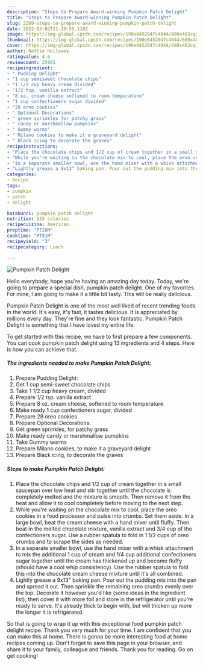 ```yaml
---
description: "Steps to Prepare Award-winning Pumpkin Patch Delight"
title: "Steps to Prepare Award-winning Pumpkin Patch Delight"
slug: 2299-steps-to-prepare-award-winning-pumpkin-patch-delight
date: 2022-03-02T21:19:55.118Z
image: https://img-global.cpcdn.com/recipes/190e0452047c4044/680x482cq70/pumpkin-patch-delight-recipe-main-photo.jpg
thumbnail: https://img-global.cpcdn.com/recipes/190e0452047c4044/680x482cq70/pumpkin-patch-delight-recipe-main-photo.jpg
cover: https://img-global.cpcdn.com/recipes/190e0452047c4044/680x482cq70/pumpkin-patch-delight-recipe-main-photo.jpg
author: Nettie Holloway
ratingvalue: 4.6
reviewcount: 25901
recipeingredient:
- " Pudding Delight"
- "1 cup semisweet chocolate chips"
- "1 1/2 cup heavy cream divided"
- "1/2 tsp. vanilla extract"
- "8 oz. cream cheese softened to room temperature"
- "1 cup confectioners sugar divided"
- "28 oreo cookies"
- " Optional Decorations"
- " green sprinkles for patchy grass"
- " candy or marshmallow pumpkins"
- " Gummy worms"
- " Milano cookies to make it a graveyard delight"
- " Black icing to decorate the graves"
recipeinstructions:
- "Place the chocolate chips and 1/2 cup of cream together in a small saucepan over low heat and stir together until the chocolate is completely melted and the mixture is smooth. Then remove it from the heat and allow it to cool completely before moving to the next step."
- "While you're waiting on the chocolate mix to cool, place the oreo cookies in a food processor and pulse into crumbs. Set them aside. In a large bowl, beat the cream cheese with a hand mixer until fluffy. Then beat in the melted chocolate mixture, vanilla extract and 3/4 cup of the confectioners sugar. Use a rubber spatula to fold in 1 1/2 cups of oreo crumbs and to scrape the sides as needed."
- "In a separate smaller bowl, use the hand mixer with a whisk attachment to mix the additional 1 cup of cream and 1/4 cup additional confectioners sugar together until the cream has thickened up and become fluffy (should have a cool whip consistency). Use the rubber spatula to fold this into the chocolate cream cheese mixture until it's all combined."
- "Lightly grease a 9x13" baking pan. Pour out the pudding mix into the pan and spread it out. Then sprinkle the remaining oreo crumbs evenly over the top. Decorate it however you'd like (some ideas in the ingredient list), then cover it with more foil and store in the refrigerator until you're ready to serve. It's already thick to begin with, but will thicken up more the longer it is refrigerated."
categories:
- Recipe
tags:
- pumpkin
- patch
- delight

katakunci: pumpkin patch delight 
nutrition: 115 calories
recipecuisine: American
preptime: "PT28M"
cooktime: "PT51M"
recipeyield: "3"
recipecategory: Lunch

---
```



![Pumpkin Patch Delight](https://img-global.cpcdn.com/recipes/190e0452047c4044/680x482cq70/pumpkin-patch-delight-recipe-main-photo.jpg)

Hello everybody, hope you're having an amazing day today. Today, we're going to prepare a special dish, pumpkin patch delight. One of my favorites. For mine, I am going to make it a little bit tasty. This will be really delicious.

Pumpkin Patch Delight is one of the most well liked of recent trending foods in the world. It's easy, it's fast, it tastes delicious. It is appreciated by millions every day. They're fine and they look fantastic. Pumpkin Patch Delight is something that I have loved my entire life.




To get started with this recipe, we have to first prepare a few components. You can cook pumpkin patch delight using 13 ingredients and 4 steps. Here is how you can achieve that.

<!--inarticleads1-->

##### The ingredients needed to make Pumpkin Patch Delight:

1. Prepare  Pudding Delight:
1. Get 1 cup semi-sweet chocolate chips
1. Take 1 1/2 cup heavy cream, divided
1. Prepare 1/2 tsp. vanilla extract
1. Prepare 8 oz. cream cheese, softened to room temperature
1. Make ready 1 cup confectioners sugar, divided
1. Prepare 28 oreo cookies
1. Prepare  Optional Decorations:
1. Get  green sprinkles, for patchy grass
1. Make ready  candy or marshmallow pumpkins
1. Take  Gummy worms
1. Prepare  Milano cookies, to make it a graveyard delight
1. Prepare  Black icing, to decorate the graves




<!--inarticleads2-->

##### Steps to make Pumpkin Patch Delight:

1. Place the chocolate chips and 1/2 cup of cream together in a small saucepan over low heat and stir together until the chocolate is completely melted and the mixture is smooth. Then remove it from the heat and allow it to cool completely before moving to the next step.
1. While you're waiting on the chocolate mix to cool, place the oreo cookies in a food processor and pulse into crumbs. Set them aside. In a large bowl, beat the cream cheese with a hand mixer until fluffy. Then beat in the melted chocolate mixture, vanilla extract and 3/4 cup of the confectioners sugar. Use a rubber spatula to fold in 1 1/2 cups of oreo crumbs and to scrape the sides as needed.
1. In a separate smaller bowl, use the hand mixer with a whisk attachment to mix the additional 1 cup of cream and 1/4 cup additional confectioners sugar together until the cream has thickened up and become fluffy (should have a cool whip consistency). Use the rubber spatula to fold this into the chocolate cream cheese mixture until it's all combined.
1. Lightly grease a 9x13" baking pan. Pour out the pudding mix into the pan and spread it out. Then sprinkle the remaining oreo crumbs evenly over the top. Decorate it however you'd like (some ideas in the ingredient list), then cover it with more foil and store in the refrigerator until you're ready to serve. It's already thick to begin with, but will thicken up more the longer it is refrigerated.




So that is going to wrap it up with this exceptional food pumpkin patch delight recipe. Thank you very much for your time. I am confident that you can make this at home. There is gonna be more interesting food at home recipes coming up. Don't forget to save this page in your browser, and share it to your family, colleague and friends. Thank you for reading. Go on get cooking!
